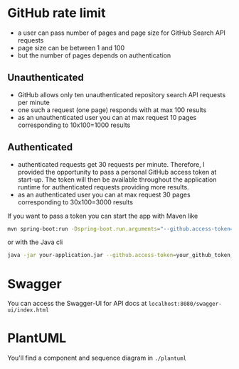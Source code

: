 # GitHub rate limit

- a user can pass number of pages and page size for GitHub Search API requests
- page size can be between 1 and 100
- but the number of pages depends on authentication

## Unauthenticated

* GitHub allows only ten unauthenticated repository search API requests per minute
* one such a request (one page) responds with at max 100 results 
* as an unauthenticated user you can at max request 10 pages corresponding to 10x100=1000 results

## Authenticated

* authenticated requests get 30 requests per minute. Therefore, I provided the opportunity to pass a personal GitHub
  access token at start-up. The token will then be available throughout the application runtime for authenticated
  requests providing more results.
* as an authenticated user you can at max request 30 pages corresponding to 30x100=3000 results

If you want to pass a token you can start the app with Maven like

```bash
mvn spring-boot:run -Dspring-boot.run.arguments="--github.access-token=your_github_token_here"
```

or with the Java cli

```bash
java -jar your-application.jar --github.access-token=your_github_token_here
```

# Swagger

You can access the Swagger-UI for API docs at `localhost:8080/swagger-ui/index.html`

# PlantUML

You'll find a component and sequence diagram in `./plantuml`